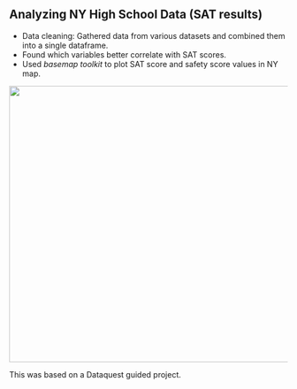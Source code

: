 
## Analyzing NY High School Data (SAT results)

* Data cleaning: Gathered data from various datasets and combined them into a single dataframe.
* Found which variables better correlate with SAT scores.
* Used *basemap toolkit* to plot SAT score and safety score values in NY map.

<img src="https://github.com/AngelosTheodorakis/Data_Analysis_Projects/blob/master/images/Sat_scores.png" width="700" height="500" />


This was based on a Dataquest guided project.
